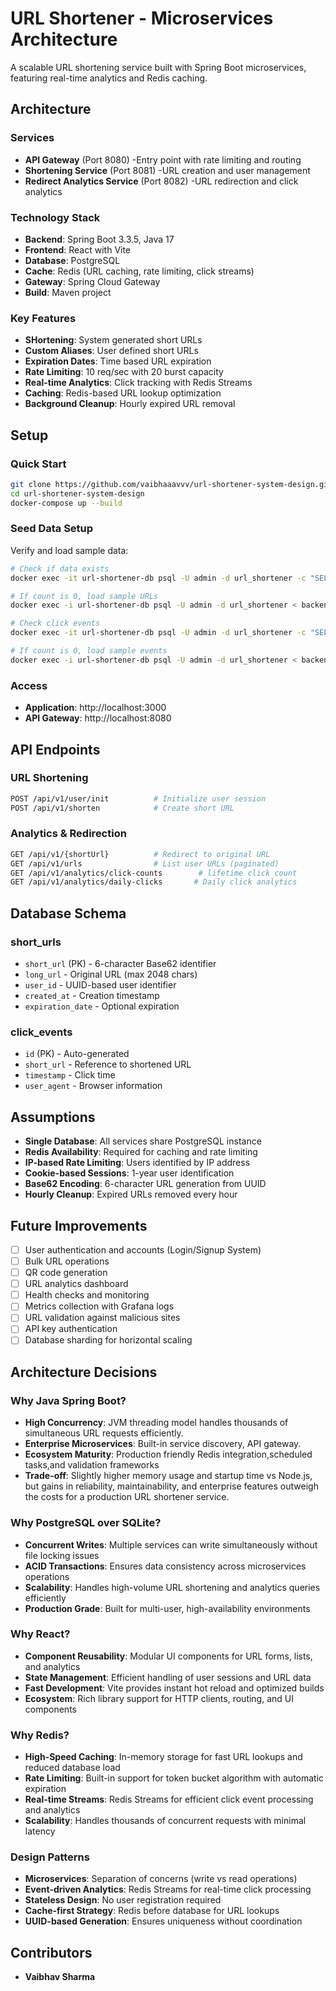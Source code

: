 # URL Shortener - Microservices Architecture

A scalable URL shortening service built with Spring Boot microservices, featuring real-time analytics and Redis caching.

## Architecture

### Services
- **API Gateway** (Port 8080) -Entry point with rate limiting and routing
- **Shortening Service** (Port 8081) -URL creation and user management  
- **Redirect Analytics Service** (Port 8082) -URL redirection and click analytics

### Technology Stack
- **Backend**: Spring Boot 3.3.5, Java 17
- **Frontend**: React with Vite
- **Database**: PostgreSQL
- **Cache**: Redis (URL caching, rate limiting, click streams)
- **Gateway**: Spring Cloud Gateway
- **Build**: Maven project

### Key Features
- **SHortening**: System generated short URLs
- **Custom Aliases**: User defined short URLs
- **Expiration Dates**: Time based URL expiration
- **Rate Limiting**: 10 req/sec with 20 burst capacity
- **Real-time Analytics**: Click tracking with Redis Streams
- **Caching**: Redis-based URL lookup optimization
- **Background Cleanup**: Hourly expired URL removal

## Setup

### Quick Start
```bash
git clone https://github.com/vaibhaaavvv/url-shortener-system-design.git
cd url-shortener-system-design
docker-compose up --build
```

### Seed Data Setup
Verify and load sample data:

```bash
# Check if data exists
docker exec -it url-shortener-db psql -U admin -d url_shortener -c "SELECT COUNT(*) FROM short_urls;"

# If count is 0, load sample URLs
docker exec -i url-shortener-db psql -U admin -d url_shortener < backend/generate-sample-data.sql

# Check click events
docker exec -it url-shortener-db psql -U admin -d url_shortener -c "SELECT COUNT(*) FROM click_events;"

# If count is 0, load sample events
docker exec -i url-shortener-db psql -U admin -d url_shortener < backend/generate-click-events.sql
```

### Access
- **Application**: http://localhost:3000
- **API Gateway**: http://localhost:8080


## API Endpoints
### URL Shortening
```bash
POST /api/v1/user/init          # Initialize user session
POST /api/v1/shorten            # Create short URL
```

### Analytics & Redirection  
```bash
GET /api/v1/{shortUrl}          # Redirect to original URL
GET /api/v1/urls                # List user URLs (paginated)
GET /api/v1/analytics/click-counts        # lifetime click count
GET /api/v1/analytics/daily-clicks       # Daily click analytics
```

## Database Schema

### short_urls
- `short_url` (PK) - 6-character Base62 identifier
- `long_url` - Original URL (max 2048 chars)
- `user_id` - UUID-based user identifier
- `created_at` - Creation timestamp
- `expiration_date` - Optional expiration

### click_events  
- `id` (PK) - Auto-generated
- `short_url` - Reference to shortened URL
- `timestamp` - Click time
- `user_agent` - Browser information

## Assumptions

- **Single Database**: All services share PostgreSQL instance
- **Redis Availability**: Required for caching and rate limiting
- **IP-based Rate Limiting**: Users identified by IP address
- **Cookie-based Sessions**: 1-year user identification
- **Base62 Encoding**: 6-character URL generation from UUID
- **Hourly Cleanup**: Expired URLs removed every hour

## Future Improvements

- [ ] User authentication and accounts (Login/Signup System)
- [ ] Bulk URL operations
- [ ] QR code generation
- [ ] URL analytics dashboard
- [ ] Health checks and monitoring
- [ ] Metrics collection with Grafana logs
- [ ] URL validation against malicious sites
- [ ] API key authentication
- [ ] Database sharding for horizontal scaling

## Architecture Decisions

### Why Java Spring Boot?
- **High Concurrency**: JVM threading model handles thousands of simultaneous URL requests efficiently.
- **Enterprise Microservices**: Built-in service discovery, API gateway.
- **Ecosystem Maturity**: Production friendly Redis integration,scheduled tasks,and validation frameworks
- **Trade-off**: Slightly higher memory usage and startup time vs Node.js, but gains in reliability, maintainability, and enterprise features outweigh the costs for a production URL shortener service.

### Why PostgreSQL over SQLite?
- **Concurrent Writes**: Multiple services can write simultaneously without file locking issues
- **ACID Transactions**: Ensures data consistency across microservices operations
- **Scalability**: Handles high-volume URL shortening and analytics queries efficiently
- **Production Grade**: Built for multi-user, high-availability environments

### Why React?
- **Component Reusability**: Modular UI components for URL forms, lists, and analytics
- **State Management**: Efficient handling of user sessions and URL data
- **Fast Development**: Vite provides instant hot reload and optimized builds
- **Ecosystem**: Rich library support for HTTP clients, routing, and UI components

### Why Redis?
- **High-Speed Caching**: In-memory storage for fast URL lookups and reduced database load
- **Rate Limiting**: Built-in support for token bucket algorithm with automatic expiration
- **Real-time Streams**: Redis Streams for efficient click event processing and analytics
- **Scalability**: Handles thousands of concurrent requests with minimal latency

### Design Patterns
- **Microservices**: Separation of concerns (write vs read operations)
- **Event-driven Analytics**: Redis Streams for real-time click processing
- **Stateless Design**: No user registration required
- **Cache-first Strategy**: Redis before database for URL lookups
- **UUID-based Generation**: Ensures uniqueness without coordination

## Contributors

- **Vaibhav Sharma**